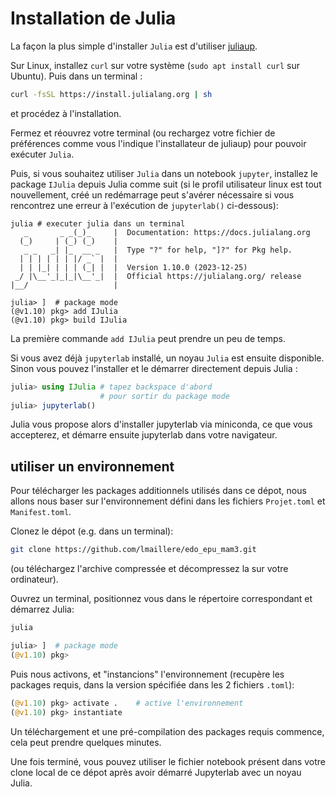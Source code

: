 # Installation de Julia

La façon la plus simple d'installer `Julia` est d'utiliser [juliaup](https://github.com/JuliaLang/juliaup).

Sur Linux, installez `curl` sur votre système (`sudo apt install curl` sur Ubuntu). Puis dans un terminal :
```bash
curl -fsSL https://install.julialang.org | sh
```
et procédez à l'installation.

Fermez et réouvrez votre terminal (ou rechargez votre fichier de préférences comme vous l'indique l'installateur de juliaup) pour pouvoir exécuter `Julia`.

Puis, si vous souhaitez utiliser `Julia` dans un notebook `jupyter`, installez le package `IJulia` depuis Julia comme suit (si le profil utilisateur linux est tout nouvellement, créé un redémarrage peut s'avérer nécessaire si vous rencontrez une erreur à l'exécution de `jupyterlab()` ci-dessous):
```
julia # executer julia dans un terminal
   _       _ _(_)_     |  Documentation: https://docs.julialang.org
  (_)     | (_) (_)    |
   _ _   _| |_  __ _   |  Type "?" for help, "]?" for Pkg help.
  | | | | | | |/ _` |  |
  | | |_| | | | (_| |  |  Version 1.10.0 (2023-12-25)
 _/ |\__'_|_|_|\__'_|  |  Official https://julialang.org/ release
|__/                   |

julia> ]  # package mode
(@v1.10) pkg> add IJulia
(@v1.10) pkg> build IJulia
```

La première commande `add IJulia` peut prendre un peu de temps.

Si vous avez déjà `jupyterlab` installé, un noyau `Julia` est ensuite disponible. Sinon vous pouvez l'installer et le démarrer directement depuis Julia :
```julia
julia> using IJulia # tapez backspace d'abord
                    # pour sortir du package mode
julia> jupyterlab()
```

Julia vous propose alors d'installer jupyterlab via miniconda, ce que vous accepterez, et démarre ensuite jupyterlab dans votre navigateur.

## utiliser un environnement

Pour télécharger les packages additionnels utilisés dans ce dépot, nous allons nous baser sur l'environnement défini dans les fichiers `Projet.toml` et `Manifest.toml`.

Clonez le dépot (e.g. dans un terminal):
```bash
git clone https://github.com/lmaillere/edo_epu_mam3.git
```
(ou téléchargez l'archive compressée et décompressez la sur votre ordinateur).

Ouvrez un terminal, positionnez vous dans le répertoire correspondant et démarrez Julia:
```julia
julia

julia> ]  # package mode
(@v1.10) pkg>
```

Puis nous activons, et "instancions" l'environnement (recupère les packages requis, dans la version spécifiée dans les 2 fichiers `.toml`):
```julia
(@v1.10) pkg> activate .    # active l'environnement
(@v1.10) pkg> instantiate
```
Un téléchargement et une pré-compilation des packages requis commence, cela peut prendre quelques minutes.

Une fois terminé, vous pouvez utiliser le fichier notebook présent dans votre clone local de ce dépot après avoir démarré Jupyterlab avec un noyau Julia.

